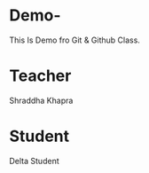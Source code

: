 # Demo-
This Is Demo fro Git &amp; Github Class.


# Teacher 
Shraddha Khapra

# Student 
Delta Student 